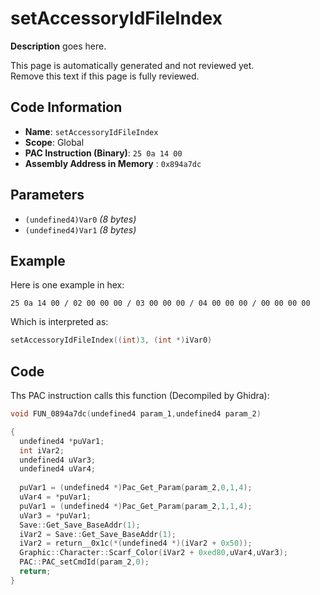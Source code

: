 # setAccessoryIdFileIndex

**Description** goes here.

This page is automatically generated and not reviewed yet.<br>Remove this text if this page is fully reviewed.

## Code Information

- **Name**: `setAccessoryIdFileIndex`
- **Scope**: Global
- **PAC Instruction (Binary)**: `25 0a 14 00`
- **Assembly Address in Memory** : `0x894a7dc`

## Parameters

- `(undefined4)Var0` *(8 bytes)*
- `(undefined4)Var1` *(8 bytes)*

## Example

Here is one example in hex:

```25 0a 14 00 / 02 00 00 00 / 03 00 00 00 / 04 00 00 00 / 00 00 00 00```

Which is interpreted as:

```c
setAccessoryIdFileIndex((int)3, (int *)iVar0)
```

## Code

Ths PAC instruction calls this function (Decompiled by Ghidra):

```c
void FUN_0894a7dc(undefined4 param_1,undefined4 param_2)

{
  undefined4 *puVar1;
  int iVar2;
  undefined4 uVar3;
  undefined4 uVar4;
  
  puVar1 = (undefined4 *)Pac_Get_Param(param_2,0,1,4);
  uVar4 = *puVar1;
  puVar1 = (undefined4 *)Pac_Get_Param(param_2,1,1,4);
  uVar3 = *puVar1;
  Save::Get_Save_BaseAddr(1);
  iVar2 = Save::Get_Save_BaseAddr(1);
  iVar2 = return__0x1c(*(undefined4 *)(iVar2 + 0x50));
  Graphic::Character::Scarf_Color(iVar2 + 0xed80,uVar4,uVar3);
  PAC::PAC_setCmdId(param_2,0);
  return;
}
```

